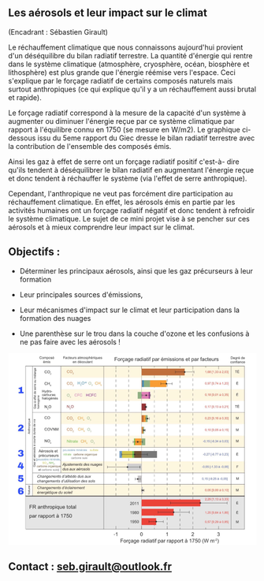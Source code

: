 ## Les aérosols et leur impact sur le climat

(Encadrant : Sébastien Girault)

Le réchauffement climatique que nous connaissons aujourd'hui provient
d'un déséquilibre du bilan radiatif terrestre. La quantité d'énergie qui
rentre dans le système climatique (atmosphère, cryosphère, océan,
biosphère et lithosphère) est plus grande que l'énergie réémise vers
l'espace. Ceci s'explique par le forçage radiatif de certains composés
naturels mais surtout anthropiques (ce qui explique qu'il y a un
réchauffement aussi brutal et rapide).

Le forçage radiatif correspond à la mesure de la capacité d'un système à
augmenter ou diminuer l'énergie reçue par ce système climatique par
rapport à l'équilibre connu en 1750 (se mesure en W/m2). Le graphique
ci-dessous issu du 5eme rapport du Giec dresse le bilan radiatif
terrestre avec la contribution de l'ensemble des composés émis.

Ainsi les gaz à effet de serre ont un forçage radiatif positif c\'est-à-
dire qu'ils tendent à déséquilibrer le bilan radiatif en augmentant
l'énergie reçue et donc tendent à réchauffer le système (via l'effet de
serre anthropique).

Cependant, l\'anthropique ne veut pas forcément dire participation au
réchauffement climatique. En effet, les aérosols émis en partie par
les activités humaines ont un forçage radiatif négatif et donc tendent à
refroidir le système climatique. Le sujet de ce mini projet vise à se
pencher sur ces aérosols et à mieux comprendre leur impact sur le
climat.

## Objectifs :

- Déterminer les principaux aérosols, ainsi que les gaz précurseurs à
leur formation

- Leur principales sources d'émissions,

- Leur mécanismes d'impact sur le climat et leur participation dans la
formation des nuages

- Une parenthèse sur le trou dans la couche d'ozone et les confusions à
ne pas faire avec les aérosols !

![Foo](images/GIEC.png)

## Contact : [seb.girault\@outlook.fr](mailto:sebastien.girault@carbone4.com)
